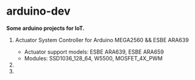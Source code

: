 # arduino-dev
**Some arduino projects for IoT.**

1. Actuator System Controller for Arduino MEGA2560 && ESBE ARA639
    * Actuator support models: ESBE ARA639, ESBE ARA659
    * Modules: SSD1036_128_64, W5500, MOSFET_4X_PWM

2.
3.
